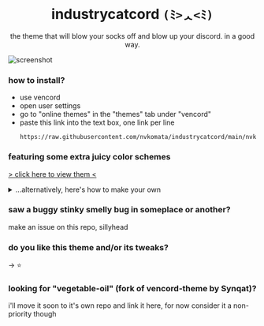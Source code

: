 <div align="center">

# industrycatcord `(ﾐ>ᆺ<ﾐ)`

the theme that will blow your socks off and blow up your discord. in a good way.

</div>

![screenshot](https://github.com/user-attachments/assets/2d5f748b-6745-41db-b299-a929b50c943e)

### how to install?

- use vencord
- open user settings
- go to "online themes" in the "themes" tab under "vencord"
- paste this link into the text box, one link per line
  ```
  https://raw.githubusercontent.com/nvkomata/industrycatcord/main/nvkomata.theme.css
  ```

### featuring some extra juicy color schemes

[> click here to view them <](https://github.com/nvkomata/industrycatcord/tree/main/colors#welcome-to-veggie-oil-color-schemes)

<details>
<summary>...alternatively, here's how to make your own</summary>

---

to make your own, you're gonna need some stuff

1. base theme locked and loaded
2. a template, grab it [here](https://github.com/nvkomata/industrycatcord/blob/main/colors/test.css)
3. text editor (i recommend vencord quickcss for this, so you can immediately see your changes)

color schemes are 2 sets of variables inside a selector `html:root`, divided by an empty line.

variables for the dark theme are suffixed with `-dark` and light variables with `-light`. simply edit the color codes that come after them to change those theme specific colors

![screenshot of quickcss](https://github.com/user-attachments/assets/f26d2161-b042-407b-a694-b84cc44eb070)

---

</details>

### saw a buggy stinky smelly bug in someplace or another?
make an issue on this repo, sillyhead

### do you like this theme and/or its tweaks?
-> ⭐

### looking for "vegetable-oil" (fork of vencord-theme by Synqat)?
i'll move it soon to it's own repo and link it here, for now consider it a non-priority though